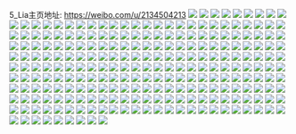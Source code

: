 5_Lia主页地址: https://weibo.com/u/2134504213 
![](https://wx4.sinaimg.cn/mw2000/7f39f315gy1h8oi1zyy8jj21oy29a1kx.jpg) 
![](https://wx4.sinaimg.cn/mw2000/7f39f315gy1h8nig7uizaj216o0sg7wh.jpg) 
![](https://wx4.sinaimg.cn/mw2000/7f39f315gy1h8l318ftz3j20xr1o0tu6.jpg) 
![](https://wx4.sinaimg.cn/mw2000/7f39f315gy1h8l31bptxdj20xo1nwqoy.jpg) 
![](https://wx4.sinaimg.cn/mw2000/7f39f315gy1h8bku6f3qij20u01407de.jpg) 
![](https://wx4.sinaimg.cn/mw2000/7f39f315gy1h8anh5zcrtj21sc2ds7wh.jpg) 
![](https://wx4.sinaimg.cn/mw2000/7f39f315gy1h8anh6wv85j21sc2dskjl.jpg) 
![](https://wx4.sinaimg.cn/mw2000/7f39f315gy1h82l7mmh3tj20vl189k69.jpg) 
![](https://wx4.sinaimg.cn/mw2000/7f39f315gy1h82l7n2f7vj20v917sna3.jpg) 
![](https://wx4.sinaimg.cn/mw2000/7f39f315gy1h82l7l3xlgj20ou0yr4ak.jpg) 
![](https://wx4.sinaimg.cn/mw2000/7f39f315gy1h82l7ngiw9j20qd10xqe6.jpg) 
![](https://wx4.sinaimg.cn/mw2000/7f39f315gy1h82l7nuflij20py10cws8.jpg) 
![](https://wx4.sinaimg.cn/mw2000/7f39f315gy1h82l7o6rrlj20gi0n478u.jpg) 
![](https://wx4.sinaimg.cn/mw2000/7f39f315gy1h82l7qa7loj20h80o4q84.jpg) 
![](https://wx4.sinaimg.cn/mw2000/7f39f315gy1h82l7pt2mzj22802yo1kz.jpg) 
![](https://wx4.sinaimg.cn/mw2000/7f39f315gy1h7luqnx4yjj236c2dr4qq.jpg) 
![](https://wx4.sinaimg.cn/mw2000/7f39f315gy1h1wovc5k1bj20rs0vadoe.jpg) 
![](https://wx4.sinaimg.cn/mw2000/7f39f315gy1gw3f666zvrj21o0280x6q.jpg) 
![](https://wx4.sinaimg.cn/mw2000/7f39f315gy1gw3f67hs29j21kp23l1ky.jpg) 
![](https://wx4.sinaimg.cn/mw2000/7f39f315gy1gw3f697mvsj21da1x0u0x.jpg) 
![](https://wx4.sinaimg.cn/mw2000/7f39f315gy1gw3f6bmr8cj22802yokjn.jpg) 
![](https://wx4.sinaimg.cn/mw2000/002ksa3jgy1gud1woh0bnj62802you0z02.jpg) 
![](https://wx4.sinaimg.cn/mw2000/002ksa3jgy1gud1x5dfd8j62532531ky02.jpg) 
![](https://wx4.sinaimg.cn/mw2000/002ksa3jgy1gud1wwiqepj62802yoqv702.jpg) 
![](https://wx4.sinaimg.cn/mw2000/002ksa3jgy1gud1x1rrmpj62c02c0qv502.jpg) 
![](https://wx4.sinaimg.cn/mw2000/002ksa3jgy1gud1x01h62j62092oc7wj02.jpg) 
![](https://wx4.sinaimg.cn/mw2000/002ksa3jgy1gud1x74luaj61ut2ljnpd02.jpg) 
![](https://wx4.sinaimg.cn/mw2000/002ksa3jgy1gud1wjtd2gj62802yox6r02.jpg) 
![](https://wx4.sinaimg.cn/mw2000/002ksa3jgy1gud1x3hvf2j627d27d4qq02.jpg) 
![](https://wx4.sinaimg.cn/mw2000/002ksa3jgy1gud1ws1x09j61we2j7u0y02.jpg) 
![](https://wx4.sinaimg.cn/mw2000/002ksa3jgy1gtldw2deqgj62c0340b2902.jpg) 
![](https://wx4.sinaimg.cn/mw2000/002ksa3jgy1gtldvg10ydj60ri0ri7aa02.jpg) 
![](https://wx4.sinaimg.cn/mw2000/002ksa3jgy1gtldutt2hvj62c02c01kx02.jpg) 
![](https://wx4.sinaimg.cn/mw2000/002ksa3jgy1gtldvco2zsj6340340e8402.jpg) 
![](https://wx4.sinaimg.cn/mw2000/002ksa3jgy1gtldvj6t6pj62si23du0y02.jpg) 
![](https://wx4.sinaimg.cn/mw2000/002ksa3jgy1gtldvevd0gj62c02c0u0y02.jpg) 
![](https://wx4.sinaimg.cn/mw2000/002ksa3jgy1gtlduy0lp1j62802yohdv02.jpg) 
![](https://wx4.sinaimg.cn/mw2000/002ksa3jgy1gtldv1onmrj62802yokjn02.jpg) 
![](https://wx4.sinaimg.cn/mw2000/002ksa3jgy1gtldvh71f7j622j22jkjl02.jpg) 
![](https://wx4.sinaimg.cn/mw2000/7f39f315gy1gsrec48vzzj226b35snpf.jpg) 
![](https://wx4.sinaimg.cn/mw2000/7f39f315gy1gsrecaf8xnj226b35sb2c.jpg) 
![](https://wx4.sinaimg.cn/mw2000/7f39f315gy1gsrebzv5psj22c0340x6p.jpg) 
![](https://wx4.sinaimg.cn/mw2000/7f39f315gy1gsrecbuiawj22c0340u0x.jpg) 
![](https://wx4.sinaimg.cn/mw2000/7f39f315gy1gskypgzgv0j228v28ve82.jpg) 
![](https://wx4.sinaimg.cn/mw2000/7f39f315gy1gskypj38h5j23402c0npe.jpg) 
![](https://wx4.sinaimg.cn/mw2000/7f39f315gy1gskypohns0j23403401kz.jpg) 
![](https://wx4.sinaimg.cn/mw2000/7f39f315ly1gp1vs6ku5kj20u0140ds5.jpg) 
![](https://wx4.sinaimg.cn/mw2000/7f39f315ly1gp1vrx13sej20u0140tmv.jpg) 
![](https://wx4.sinaimg.cn/mw2000/7f39f315ly1gp1vs24jycj20u01407gz.jpg) 
![](https://wx4.sinaimg.cn/mw2000/7f39f315ly1gp1vs3yrb9j20u0140k3w.jpg) 
![](https://wx4.sinaimg.cn/mw2000/7f39f315ly1gp1vs0b64oj20u0140dwj.jpg) 
![](https://wx4.sinaimg.cn/mw2000/7f39f315ly1gp1vsax6xpj20u0140qdr.jpg) 
![](https://wx4.sinaimg.cn/mw2000/7f39f315ly1gp1vrycxdkj20u0140k1f.jpg) 
![](https://wx4.sinaimg.cn/mw2000/7f39f315ly1gp1vsdlx6ij20u0140qep.jpg) 
![](https://wx4.sinaimg.cn/mw2000/7f39f315ly1gp1vs8upirj20u0140wud.jpg) 
![](https://wx4.sinaimg.cn/mw2000/7f39f315ly1gngk6934dnj227t1nvqv5.jpg) 
![](https://wx4.sinaimg.cn/mw2000/7f39f315ly1gngk65os5tj227t1nv4qq.jpg) 
![](https://wx4.sinaimg.cn/mw2000/7f39f315ly1gngk674fyrj227t1h7e81.jpg) 
![](https://wx4.sinaimg.cn/mw2000/7f39f315ly1gngk684kk2j227t1nunpd.jpg) 
![](https://wx4.sinaimg.cn/mw2000/7f39f315ly1gkfnltn9bkj20u00v2qcc.jpg) 
![](https://wx4.sinaimg.cn/mw2000/7f39f315ly1gkfnlviyquj20u00u0jz0.jpg) 
![](https://wx4.sinaimg.cn/mw2000/7f39f315ly1gkfnlupsf4j20u00u0wn3.jpg) 
![](https://wx4.sinaimg.cn/mw2000/7f39f315ly1gkfnlu98m9j20u00u0aj4.jpg) 
![](https://wx4.sinaimg.cn/mw2000/7f39f315ly1gkfnlv5l1dj20u00u07e5.jpg) 
![](https://wx4.sinaimg.cn/mw2000/7f39f315ly1gkfnlvzu33j20u00u0dms.jpg) 
![](https://wx4.sinaimg.cn/mw2000/7f39f315ly1gkfnlwdenzj20u00u0ahp.jpg) 
![](https://wx4.sinaimg.cn/mw2000/7f39f315ly1gkfnlt46n8j20u00u045m.jpg) 
![](https://wx4.sinaimg.cn/mw2000/7f39f315ly1gkfnlx433mj20u00u0dld.jpg) 
![](https://wx4.sinaimg.cn/mw2000/7f39f315ly1gjl12ti0gij22ds1sce82.jpg) 
![](https://wx4.sinaimg.cn/mw2000/7f39f315ly1gjl12s7g8pj22c02c04qp.jpg) 
![](https://wx4.sinaimg.cn/mw2000/7f39f315ly1gjl12v79guj21sb1sb4qp.jpg) 
![](https://wx4.sinaimg.cn/mw2000/7f39f315ly1gjl12vxaqqj22c02c0u0x.jpg) 
![](https://wx4.sinaimg.cn/mw2000/7f39f315ly1gjl12shma4j20u0140jth.jpg) 
![](https://wx4.sinaimg.cn/mw2000/7f39f315ly1gjl12xw9bcj22c02c01kz.jpg) 
![](https://wx4.sinaimg.cn/mw2000/7f39f315ly1gjl12wobg0j22342341kx.jpg) 
![](https://wx4.sinaimg.cn/mw2000/7f39f315ly1gjl12ufaq1j22ds1scu0x.jpg) 
![](https://wx4.sinaimg.cn/mw2000/7f39f315ly1gjl12ysxcbj22c02c0b29.jpg) 
![](https://wx4.sinaimg.cn/mw2000/7f39f315ly1gj2shh8wj5j20u00u0wn6.jpg) 
![](https://wx4.sinaimg.cn/mw2000/7f39f315ly1gj2shppew4j20u00u0alk.jpg) 
![](https://wx4.sinaimg.cn/mw2000/7f39f315ly1gj2shtqem7j20u00u0qb4.jpg) 
![](https://wx4.sinaimg.cn/mw2000/7f39f315ly1gj2shz4i2gj20u00u0k2e.jpg) 
![](https://wx4.sinaimg.cn/mw2000/7f39f315ly1gj2sha67otj20u00u0dpg.jpg) 
![](https://wx4.sinaimg.cn/mw2000/7f39f315ly1gj2si2trgfj20u00u0tiu.jpg) 
![](https://wx4.sinaimg.cn/mw2000/7f39f315ly1gj2si50gwxj20u00u07e0.jpg) 
![](https://wx4.sinaimg.cn/mw2000/7f39f315ly1gj2sh3nhmfj20u00u0wob.jpg) 
![](https://wx4.sinaimg.cn/mw2000/7f39f315ly1gj2shl39kej20u00u07bl.jpg) 
![](https://wx4.sinaimg.cn/mw2000/7f39f315ly1ggz11828g3j21kw1kwe81.jpg) 
![](https://wx4.sinaimg.cn/mw2000/7f39f315ly1ggz11a9h7lj21kw1kwkjl.jpg) 
![](https://wx4.sinaimg.cn/mw2000/7f39f315ly1ggz119c9mcj21kw1kwe81.jpg) 
![](https://wx4.sinaimg.cn/mw2000/7f39f315ly1ggz11elckqj222p2wkx6q.jpg) 
![](https://wx4.sinaimg.cn/mw2000/7f39f315ly1ggz11chykqj21hc1hc110.jpg) 
![](https://wx4.sinaimg.cn/mw2000/7f39f315ly1ggz11fb27fj20u014015t.jpg) 
![](https://wx4.sinaimg.cn/mw2000/7f39f315ly1ggz11bqmk1j22c02c07wi.jpg) 
![](https://wx4.sinaimg.cn/mw2000/7f39f315ly1ggz117ai3mj21ui1uihdu.jpg) 
![](https://wx4.sinaimg.cn/mw2000/7f39f315ly1ggz11g6b13j21xc1xcqv5.jpg) 
![](https://wx4.sinaimg.cn/mw2000/7f39f315ly1gfm9udbeqzj20u00u0dqn.jpg) 
![](https://wx4.sinaimg.cn/mw2000/7f39f315ly1gfm9ubwp0sj20u00u0ti2.jpg) 
![](https://wx4.sinaimg.cn/mw2000/7f39f315ly1gfm9u94s9vj20u00u0k2i.jpg) 
![](https://wx4.sinaimg.cn/mw2000/7f39f315ly1gfm9ucq3d3j20u00u0wnr.jpg) 
![](https://wx4.sinaimg.cn/mw2000/7f39f315ly1gfm9u8metaj20u00u04ap.jpg) 
![](https://wx4.sinaimg.cn/mw2000/7f39f315ly1gfm9u9n7b2j20u00u0n8q.jpg) 
![](https://wx4.sinaimg.cn/mw2000/7f39f315ly1gfm9ucbn2rj20u00u047m.jpg) 
![](https://wx4.sinaimg.cn/mw2000/7f39f315ly1gfm9ua4lwzj20u00u010h.jpg) 
![](https://wx4.sinaimg.cn/mw2000/7f39f315ly1gfm9ubj0iij20u00u0amk.jpg) 
![](https://wx4.sinaimg.cn/mw2000/7f39f315ly1gfm9u7a4lej20u00u0484.jpg) 
![](https://wx4.sinaimg.cn/mw2000/7f39f315ly1gfm9u6xtl6j20u00u0gu2.jpg) 
![](https://wx4.sinaimg.cn/mw2000/7f39f315ly1gfm9u86tukj20u00u07bl.jpg) 
![](https://wx4.sinaimg.cn/mw2000/7f39f315ly1gfm9u7n0ktj20u00u04ar.jpg) 
![](https://wx4.sinaimg.cn/mw2000/7f39f315ly1ge5v9r9kmoj20u00u0tjv.jpg) 
![](https://wx4.sinaimg.cn/mw2000/7f39f315ly1ge5vby726dj20u00u0gx1.jpg) 
![](https://wx4.sinaimg.cn/mw2000/7f39f315ly1ge5v9smv44j20u00u0qii.jpg) 
![](https://wx4.sinaimg.cn/mw2000/7f39f315ly1ge2sef5tp7j22c02c0npf.jpg) 
![](https://wx4.sinaimg.cn/mw2000/7f39f315ly1ge2sedbay8j22c02c04qs.jpg) 
![](https://wx4.sinaimg.cn/mw2000/7f39f315ly1ge2seivzq2j22c02c0x6q.jpg) 
![](https://wx4.sinaimg.cn/mw2000/7f39f315ly1ge2sendldcj20u00u0guj.jpg) 
![](https://wx4.sinaimg.cn/mw2000/7f39f315ly1ge2seaplvlj22c02c07wj.jpg) 
![](https://wx4.sinaimg.cn/mw2000/7f39f315ly1ge2sek744hj22c02c0u0y.jpg) 
![](https://wx4.sinaimg.cn/mw2000/7f39f315ly1ge2seop9bkj22c02c0x6p.jpg) 
![](https://wx4.sinaimg.cn/mw2000/7f39f315ly1ge2ser0utwj22c02c0npe.jpg) 
![](https://wx4.sinaimg.cn/mw2000/7f39f315ly1ge2segz8q7j22c02c0hdv.jpg) 
![](https://wx4.sinaimg.cn/mw2000/7f39f315ly1ge2semnzbgj22c02c04qr.jpg) 
![](https://wx4.sinaimg.cn/mw2000/7f39f315ly1gdlknx27bkj22iz2izhdu.jpg) 
![](https://wx4.sinaimg.cn/mw2000/7f39f315ly1gdlknytwc4j22202201kz.jpg) 
![](https://wx4.sinaimg.cn/mw2000/7f39f315ly1gdlko3ar6uj22bc3h0hdw.jpg) 
![](https://wx4.sinaimg.cn/mw2000/7f39f315ly1gdlknmiqagj21ns1ns1kx.jpg) 
![](https://wx4.sinaimg.cn/mw2000/7f39f315ly1gdlknur3s5j22c02c04qr.jpg) 
![](https://wx4.sinaimg.cn/mw2000/7f39f315ly1gdlknq45lej21oa1oahdt.jpg) 
![](https://wx4.sinaimg.cn/mw2000/7f39f315ly1gdlknrh5l5j22c02c04qq.jpg) 
![](https://wx4.sinaimg.cn/mw2000/7f39f315ly1gdlknoijumj225q2vm1kz.jpg) 
![](https://wx4.sinaimg.cn/mw2000/7f39f315ly1gdlko0kienj22c02c0npe.jpg) 
![](https://wx4.sinaimg.cn/mw2000/7f39f315ly1gdcfta8qtzj20mi0u01am.jpg) 
![](https://wx4.sinaimg.cn/mw2000/7f39f315ly1gd0rntdij4j21lc1lcnhg.jpg) 
![](https://wx4.sinaimg.cn/mw2000/7f39f315ly1gd0rnxoo2bj20v813swo3.jpg) 
![](https://wx4.sinaimg.cn/mw2000/7f39f315ly1gd0rnv1kmlj22c02c0x6p.jpg) 
![](https://wx4.sinaimg.cn/mw2000/7f39f315ly1gd0rny1l3qj20v9132akx.jpg) 
![](https://wx4.sinaimg.cn/mw2000/7f39f315ly1gd0rnw2r58j22c0340hdu.jpg) 
![](https://wx4.sinaimg.cn/mw2000/7f39f315ly1gd0roumm5xj20v813kwol.jpg) 
![](https://wx4.sinaimg.cn/mw2000/7f39f315ly1gd0rns8yz1j21jx1jx1iq.jpg) 
![](https://wx4.sinaimg.cn/mw2000/7f39f315ly1gd0rnwvzf6j228j2zdqv6.jpg) 
![](https://wx4.sinaimg.cn/mw2000/7f39f315ly1gd0rnswr1rj22c02c0qv5.jpg) 
![](https://wx4.sinaimg.cn/mw2000/7f39f315ly1gcz4i45js2j22c02c0hdu.jpg) 
![](https://wx4.sinaimg.cn/mw2000/7f39f315ly1gcz4i2wo2wj22c02c01ky.jpg) 
![](https://wx4.sinaimg.cn/mw2000/7f39f315ly1gcz4i59ruaj22c02c0x6p.jpg) 
![](https://wx4.sinaimg.cn/mw2000/7f39f315ly1gcz4iabcpbj226s26s4qq.jpg) 
![](https://wx4.sinaimg.cn/mw2000/7f39f315ly1gcz4i6b8i3j22c02c0hdt.jpg) 
![](https://wx4.sinaimg.cn/mw2000/7f39f315ly1gcz4i1pge6j22c02c0hdt.jpg) 
![](https://wx4.sinaimg.cn/mw2000/7f39f315ly1gcz4ibkjgcj221i21i1ky.jpg) 
![](https://wx4.sinaimg.cn/mw2000/7f39f315ly1gcz4i96hwnj22c02c0e82.jpg) 
![](https://wx4.sinaimg.cn/mw2000/7f39f315ly1gcz4i7dtrsj22c02c0tzw.jpg) 
![](https://wx4.sinaimg.cn/mw2000/7f39f315ly1gajj4f181vj21400u07k6.jpg) 
![](https://wx4.sinaimg.cn/mw2000/7f39f315ly1g9ghdcucoij20u00u0q6j.jpg) 
![](https://wx4.sinaimg.cn/mw2000/7f39f315ly1g9cz8ga8mjj21sc2ds4qq.jpg) 
![](https://wx4.sinaimg.cn/mw2000/7f39f315ly1g9cz9jayzmj20u00u0tbi.jpg) 
![](https://wx4.sinaimg.cn/mw2000/7f39f315ly1g9cz8bura9j22c02c0kjm.jpg) 
![](https://wx4.sinaimg.cn/mw2000/7f39f315ly1g9cz89v98oj20rs1jkkgi.jpg) 
![](https://wx4.sinaimg.cn/mw2000/7f39f315ly1g9cz897s9zj228j28jhdt.jpg) 
![](https://wx4.sinaimg.cn/mw2000/7f39f315ly1g9cz88jbf2j20rs1jk1kx.jpg) 
![](https://wx4.sinaimg.cn/mw2000/7f39f315ly1g9cz8d14u8j20rs2bchdt.jpg) 
![](https://wx4.sinaimg.cn/mw2000/7f39f315ly1g9cz8jsdt5j20c80bkdfx.jpg) 
![](https://wx4.sinaimg.cn/mw2000/7f39f315ly1g9cz8eqjl8j21sc2ds4qq.jpg) 
![](https://wx4.sinaimg.cn/mw2000/7f39f315ly1g8j064cvtrj20v91vodkk.jpg) 
![](https://wx4.sinaimg.cn/mw2000/7f39f315ly1g8ayi4rytrj21em1em4n5.jpg) 
![](https://wx4.sinaimg.cn/mw2000/7f39f315ly1g8ayi60j9sj22c02c0u0y.jpg) 
![](https://wx4.sinaimg.cn/mw2000/7f39f315ly1g8ayi47et5j21ns1ns7wh.jpg) 
![](https://wx4.sinaimg.cn/mw2000/7f39f315ly1g7sjdqe1lnj22c02c0kjl.jpg) 
![](https://wx4.sinaimg.cn/mw2000/7f39f315ly1g7hzo9mrncj20v91voqv6.jpg) 
![](https://wx4.sinaimg.cn/mw2000/7f39f315ly1g7hzob7l71j20v91vou0y.jpg) 
![](https://wx4.sinaimg.cn/mw2000/7f39f315ly1g78pr2thdlj22c03401ky.jpg) 
![](https://wx4.sinaimg.cn/mw2000/7f39f315ly1g78pqy5vktj23402c0kjm.jpg) 
![](https://wx4.sinaimg.cn/mw2000/7f39f315ly1g78pr4cv03j23402c04qp.jpg) 
![](https://wx4.sinaimg.cn/mw2000/7f39f315ly1g78pr01ypzj22c0340u0x.jpg) 
![](https://wx4.sinaimg.cn/mw2000/7f39f315ly1g78pr5lgjaj23402c04qp.jpg) 
![](https://wx4.sinaimg.cn/mw2000/7f39f315ly1g78pquq98wj23402c01kx.jpg) 
![](https://wx4.sinaimg.cn/mw2000/7f39f315ly1g7410n4wcqj20rs1jkke1.jpg) 
![](https://wx4.sinaimg.cn/mw2000/7f39f315ly1g7410pdm10j222r22rqv5.jpg) 
![](https://wx4.sinaimg.cn/mw2000/7f39f315ly1g7410oawi7j20rs1jk4qp.jpg) 
![](https://wx4.sinaimg.cn/mw2000/7f39f315ly1g7410ktlfcj22c02c0e82.jpg) 
![](https://wx4.sinaimg.cn/mw2000/7f39f315ly1g7410mfgx2j22c02c0qv6.jpg) 
![](https://wx4.sinaimg.cn/mw2000/7f39f315ly1g7410xv7ixj22c02c0hdu.jpg) 
![](https://wx4.sinaimg.cn/mw2000/7f39f315ly1g7410ua8llj22c02c0npe.jpg) 
![](https://wx4.sinaimg.cn/mw2000/7f39f315ly1g7410sc3wbj22c02c0hdv.jpg) 
![](https://wx4.sinaimg.cn/mw2000/7f39f315ly1g7410w520hj22c02c0npe.jpg) 
![](https://wx4.sinaimg.cn/mw2000/7f39f315ly1g6zfc7zzejj20jg0jgq41.jpg) 
![](https://wx4.sinaimg.cn/mw2000/7f39f315ly1g5ljo8oxxaj20u10u07hp.jpg) 
![](https://wx4.sinaimg.cn/mw2000/7f39f315ly1g5ljoa19v3j20rs1qi7r4.jpg) 
![](https://wx4.sinaimg.cn/mw2000/7f39f315ly1g5ljo80eunj20rs2bc4qp.jpg) 
![](https://wx4.sinaimg.cn/mw2000/7f39f315ly1g5ljob8dquj20u013zh03.jpg) 
![](https://wx4.sinaimg.cn/mw2000/7f39f315ly1g5ljoccrbjj20rs1lwdr1.jpg) 
![](https://wx4.sinaimg.cn/mw2000/7f39f315ly1g5ljodp7utj20u10u017w.jpg) 
![](https://wx4.sinaimg.cn/mw2000/7f39f315ly1g5ljofx1zjj213j0u0qbw.jpg) 
![](https://wx4.sinaimg.cn/mw2000/7f39f315ly1g5ljoeksfyj20rs1jkaoj.jpg) 
![](https://wx4.sinaimg.cn/mw2000/7f39f315ly1g5ljofclqpj21400u0n87.jpg) 
![](https://wx4.sinaimg.cn/mw2000/7f39f315ly1g35rjqbsxej22c02c0hdt.jpg) 
![](https://wx4.sinaimg.cn/mw2000/7f39f315ly1g35rjsjsmqj22c02c07wh.jpg) 
![](https://wx4.sinaimg.cn/mw2000/7f39f315ly1g35rjti3voj22c02c0qv5.jpg) 
![](https://wx4.sinaimg.cn/mw2000/7f39f315ly1g35rjubs82j22c02c0e81.jpg) 
![](https://wx4.sinaimg.cn/mw2000/7f39f315ly1g35rjwf428j21kw16mnpd.jpg) 
![](https://wx4.sinaimg.cn/mw2000/7f39f315ly1g35rjpo0doj22c02c0npd.jpg) 
![](https://wx4.sinaimg.cn/mw2000/7f39f315ly1g35rjuvyo9j22c02c0e81.jpg) 
![](https://wx4.sinaimg.cn/mw2000/7f39f315ly1g35rjvnq31j22c02c0npd.jpg) 
![](https://wx4.sinaimg.cn/mw2000/7f39f315ly1g35rjrxp0kj222i22ikjm.jpg) 
![](https://wx4.sinaimg.cn/mw2000/7f39f315ly1g29l70wawdj22c0340x6q.jpg) 
![](https://wx4.sinaimg.cn/mw2000/7f39f315ly1g29l6uchqej20rs15oguw.jpg) 
![](https://wx4.sinaimg.cn/mw2000/7f39f315ly1g29l7dnbocj21z4140b29.jpg) 
![](https://wx4.sinaimg.cn/mw2000/7f39f315ly1g29l6xcb5yj20rs15otni.jpg) 
![](https://wx4.sinaimg.cn/mw2000/7f39f315ly1g29l6ywlt6j22c02c07wi.jpg) 
![](https://wx4.sinaimg.cn/mw2000/7f39f315ly1g29l6xtkqdj20rs15odwh.jpg) 
![](https://wx4.sinaimg.cn/mw2000/7f39f315ly1g29l6vo5ckj216o1ku1kx.jpg) 
![](https://wx4.sinaimg.cn/mw2000/7f39f315ly1g29l6ux58rj20rs224e6b.jpg) 
![](https://wx4.sinaimg.cn/mw2000/7f39f315ly1g29l6wwbafj216o16mx2z.jpg) 
![](https://wx4.sinaimg.cn/mw2000/7f39f315ly1fzy2aw44jgj20t10t1n4b.jpg) 
![](https://wx4.sinaimg.cn/mw2000/7f39f315ly1fzy2awq0uej22c02c0kjl.jpg) 
![](https://wx4.sinaimg.cn/mw2000/7f39f315ly1fzy2awb0x2j20ti0tidks.jpg) 
![](https://wx4.sinaimg.cn/mw2000/7f39f315ly1fzy2ax0weqj20xc18egur.jpg) 
![](https://wx4.sinaimg.cn/mw2000/7f39f315ly1fzy2axawyoj215o15m487.jpg) 
![](https://wx4.sinaimg.cn/mw2000/7f39f315ly1fzy2axw3jyj20xc18eb2a.jpg) 
![](https://wx4.sinaimg.cn/mw2000/7f39f315ly1fzy2ayn6uzj22c0340npe.jpg) 
![](https://wx4.sinaimg.cn/mw2000/7f39f315ly1fzy2az0ig8j21au1auwt2.jpg) 
![](https://wx4.sinaimg.cn/mw2000/7f39f315ly1fzy2av8wmdj22c0340kjs.jpg) 
![](https://wx4.sinaimg.cn/mw2000/7f39f315ly1fxux2enqraj20sg0sg770.jpg) 
![](https://wx4.sinaimg.cn/mw2000/7f39f315ly1fxux2fitdtj20k00k0wh7.jpg) 
![](https://wx4.sinaimg.cn/mw2000/7f39f315ly1fxux2ewzvuj20sg0lcmz0.jpg) 
![](https://wx4.sinaimg.cn/mw2000/7f39f315ly1fxux2efsy3j20sg0sgmzf.jpg) 
![](https://wx4.sinaimg.cn/mw2000/7f39f315ly1fxux2f4mf3j20sg0sgmzu.jpg) 
![](https://wx4.sinaimg.cn/mw2000/7f39f315ly1fxux2fbvqwj20sg0sg0va.jpg) 
![](https://wx4.sinaimg.cn/mw2000/7f39f315ly1ft3f85bn5yj22f01m07wh.jpg) 
![](https://wx4.sinaimg.cn/mw2000/7f39f315ly1ft3f7z1sq0j20u0140drm.jpg) 
![](https://wx4.sinaimg.cn/mw2000/7f39f315ly1ft3f7zpwkjj21400u0gsk.jpg) 
![](https://wx4.sinaimg.cn/mw2000/7f39f315ly1ft3f82854zj224u24uqv6.jpg) 
![](https://wx4.sinaimg.cn/mw2000/7f39f315ly1ft3f808j6yj20u00u0ah1.jpg) 
![](https://wx4.sinaimg.cn/mw2000/7f39f315ly1ft3f7ujqm5j21z41hftv8.jpg) 
![](https://wx4.sinaimg.cn/mw2000/7f39f315ly1ft3f840dvwj22c02c0qv5.jpg) 
![](https://wx4.sinaimg.cn/mw2000/7f39f315ly1ft3f7y641wj22c02c0kjl.jpg) 
![](https://wx4.sinaimg.cn/mw2000/7f39f315ly1ft3f7wsidjj22c02c0u0y.jpg) 
![](https://wx4.sinaimg.cn/mw2000/7f39f315ly1fsb3ye6tofj218k0qoqas.jpg) 
![](https://wx4.sinaimg.cn/mw2000/7f39f315ly1fsb3ygrrptj20k00f8tcr.jpg) 
![](https://wx4.sinaimg.cn/mw2000/7f39f315ly1fsb3y9scdxj213y0ju78l.jpg) 
![](https://wx4.sinaimg.cn/mw2000/7f39f315ly1fsb3yeyi9tj20zk0qoti8.jpg) 
![](https://wx4.sinaimg.cn/mw2000/7f39f315ly1fsb3yacazij20qo0qodo2.jpg) 
![](https://wx4.sinaimg.cn/mw2000/7f39f315ly1fsb3yfz3zdj20qo0qogub.jpg) 
![](https://wx4.sinaimg.cn/mw2000/7f39f315ly1fsb3ydi0z8j20qo0zjdq4.jpg) 
![](https://wx4.sinaimg.cn/mw2000/7f39f315ly1fsb3ybyln4j20qo2801kx.jpg) 
![](https://wx4.sinaimg.cn/mw2000/7f39f315ly1fsb3yb0gmzj21400qowto.jpg) 
